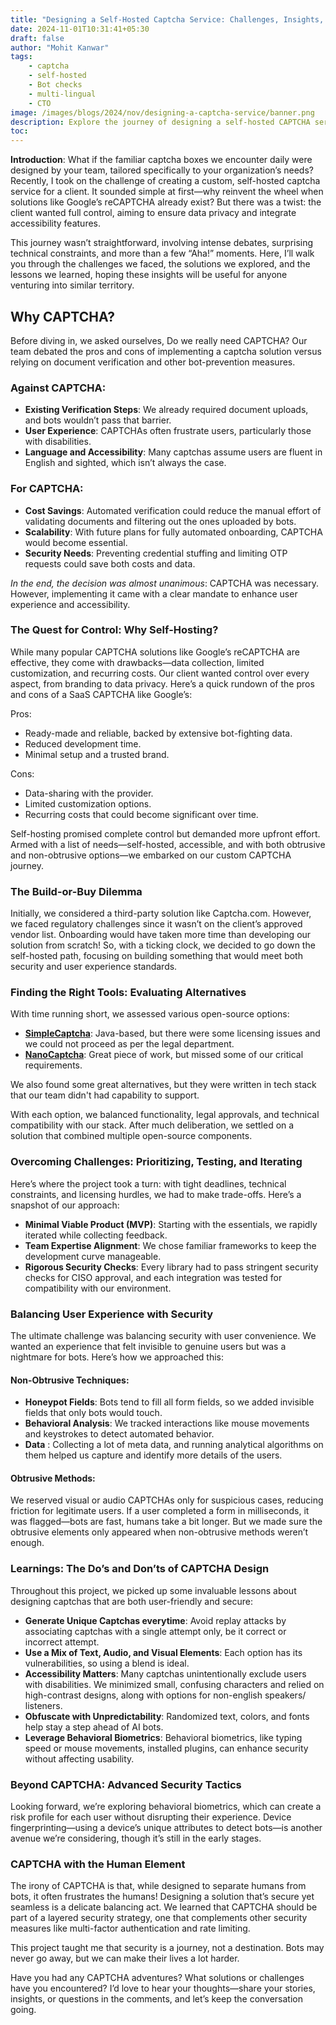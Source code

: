 ```yaml
---
title: "Designing a Self-Hosted Captcha Service: Challenges, Insights, and Solutions"
date: 2024-11-01T10:31:41+05:30
draft: false
author: "Mohit Kanwar"
tags:
    - captcha
    - self-hosted
    - Bot checks
    - multi-lingual
    - CTO
image: /images/blogs/2024/nov/designing-a-captcha-service/banner.png
description: Explore the journey of designing a self-hosted CAPTCHA service tailored for privacy and accessibility. Discover insights on balancing security and user experience, overcoming challenges, and best practices to keep bots at bay while enhancing UX
toc:
---
```


**Introduction**: What if the familiar captcha boxes we encounter daily were designed by your team, tailored specifically to your organization’s needs?  
 Recently, I took on the challenge of creating a custom, self-hosted captcha service for a client. It sounded simple at first—why reinvent the wheel when solutions like Google’s reCAPTCHA already exist? But there was a twist: the client wanted full control, aiming to ensure data privacy and integrate accessibility features.

This journey wasn’t straightforward, involving intense debates, surprising technical constraints, and more than a few “Aha!” moments. Here, I’ll walk you through the challenges we faced, the solutions we explored, and the lessons we learned, hoping these insights will be useful for anyone venturing into similar territory.



## Why CAPTCHA?
Before diving in, we asked ourselves, Do we really need CAPTCHA? Our team debated the pros and cons of implementing a captcha solution versus relying on document verification and other bot-prevention measures.

### Against CAPTCHA:

 * **Existing Verification Steps**: We already required document uploads, and bots wouldn’t pass that barrier.
 * **User Experience**: CAPTCHAs often frustrate users, particularly those with disabilities.
 * **Language and Accessibility**: Many captchas assume users are fluent in English and sighted, which isn’t always the case.

### For CAPTCHA:

* **Cost Savings**: Automated verification could reduce the manual effort of validating documents and filtering out the ones uploaded by bots.
* **Scalability**: With future plans for fully automated onboarding, CAPTCHA would become essential.
* **Security Needs**: Preventing credential stuffing and limiting OTP requests could save both costs and data.

*In the end, the decision was almost unanimous*: CAPTCHA was necessary. However, implementing it came with a clear mandate to enhance user experience and accessibility.



### The Quest for Control: Why Self-Hosting?
While many popular CAPTCHA solutions like Google’s reCAPTCHA are effective, they come with drawbacks—data collection, limited customization, and recurring costs. Our client wanted control over every aspect, from branding to data privacy. Here’s a quick rundown of the pros and cons of a SaaS CAPTCHA like Google’s:

Pros:

 * Ready-made and reliable, backed by extensive bot-fighting data.
 * Reduced development time.
 * Minimal setup and a trusted brand.

Cons:

 * Data-sharing with the provider.
 * Limited customization options.
 * Recurring costs that could become significant over time.

Self-hosting promised complete control but demanded more upfront effort. Armed with a list of needs—self-hosted, accessible, and with both obtrusive and non-obtrusive options—we embarked on our custom CAPTCHA journey.



### The Build-or-Buy Dilemma
Initially, we considered a third-party solution like Captcha.com. However, we faced regulatory challenges since it wasn’t on the client’s approved vendor list. Onboarding would have taken more time than developing our solution from scratch! So, with a ticking clock, we decided to go down the self-hosted path, focusing on building something that would meet both security and user experience standards.




### Finding the Right Tools: Evaluating Alternatives
With time running short, we assessed various open-source options:

* <a href="https://simplecaptcha.sourceforge.net/" target="_blank">**SimpleCaptcha**</a>: Java-based, but there were some licensing issues and we could not proceed as per the legal department.
* <a href="https://github.com/logicsquad/nanocaptcha/tree/develop" target="_blank">**NanoCaptcha**</a>: Great piece of work, but missed some of our critical requirements.

We also found some great alternatives, but they were written in tech stack that our team didn't had capability to support.

With each option, we balanced functionality, legal approvals, and technical compatibility with our stack. After much deliberation, we settled on a solution that combined multiple open-source components.



### Overcoming Challenges: Prioritizing, Testing, and Iterating
Here’s where the project took a turn: with tight deadlines, technical constraints, and licensing hurdles, we had to make trade-offs. Here’s a snapshot of our approach:

* **Minimal Viable Product (MVP)**: Starting with the essentials, we rapidly iterated while collecting feedback.
* **Team Expertise Alignment**: We chose familiar frameworks to keep the development curve manageable.
* **Rigorous Security Checks**: Every library had to pass stringent security checks for CISO approval, and each integration was tested for compatibility with our environment.



### Balancing User Experience with Security
The ultimate challenge was balancing security with user convenience. We wanted an experience that felt invisible to genuine users but was a nightmare for bots. Here’s how we approached this:

#### Non-Obtrusive Techniques:

* **Honeypot Fields**: Bots tend to fill all form fields, so we added invisible fields that only bots would touch.
* **Behavioral Analysis**: We tracked interactions like mouse movements and keystrokes to detect automated behavior.
* **Data** : Collecting a lot of meta data, and running analytical algorithms on them helped us capture and identify more details of the users.

#### Obtrusive Methods:

We reserved visual or audio CAPTCHAs only for suspicious cases, reducing friction for legitimate users.
If a user completed a form in milliseconds, it was flagged—bots are fast, humans take a bit longer. But we made sure the obtrusive elements only appeared when non-obtrusive methods weren’t enough.



### Learnings: The Do’s and Don’ts of CAPTCHA Design
Throughout this project, we picked up some invaluable lessons about designing captchas that are both user-friendly and secure:

* **Generate Unique Captchas everytime**: Avoid replay attacks by associating captchas with a single attempt only, be it correct or incorrect attempt.
* **Use a Mix of Text, Audio, and Visual Elements**: Each option has its vulnerabilities, so using a blend is ideal.
* **Accessibility Matters**: Many captchas unintentionally exclude users with disabilities. We minimized small, confusing characters and relied on high-contrast designs, along with options for non-english speakers/ listeners.
* **Obfuscate with Unpredictability**: Randomized text, colors, and fonts help stay a step ahead of AI bots.
* **Leverage Behavioral Biometrics**: Behavioral biometrics, like typing speed or mouse movements, installed plugins,  can enhance security without affecting usability.



### Beyond CAPTCHA: Advanced Security Tactics
Looking forward, we’re exploring behavioral biometrics, which can create a risk profile for each user without disrupting their experience. Device fingerprinting—using a device’s unique attributes to detect bots—is another avenue we’re considering, though it’s still in the early stages.



### CAPTCHA with the Human Element
The irony of CAPTCHA is that, while designed to separate humans from bots, it often frustrates the humans! Designing a solution that’s secure yet seamless is a delicate balancing act. We learned that CAPTCHA should be part of a layered security strategy, one that complements other security measures like multi-factor authentication and rate limiting.

This project taught me that security is a journey, not a destination. Bots may never go away, but we can make their lives a lot harder.

Have you had any CAPTCHA adventures? What solutions or challenges have you encountered? I’d love to hear your thoughts—share your stories, insights, or questions in the comments, and let’s keep the conversation going.

